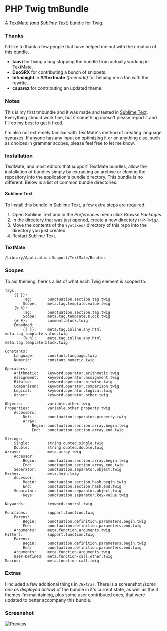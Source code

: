 # PHP Twig tmBundle

A [TextMate][textmate] _(and [Sublime Text][sublime])_ bundle for [Twig][twig].


### Thanks

I'd like to thank a few people that have helped me out with the creation of this bundle.

* __taavi__ for fixing a bug stopping the bundle from actually working in TextMate.
* __DuoSRX__ for contributing a bunch of snippets.
* __Infininight__ in __##textmate__ _(freenode)_ for helping me a ton with the rewrite.
* __csuarez__ for contributing an updated theme.


### Notes

This is my first tmbundle and it was made and tested in [Sublime Text][sublime]. Everything should work fine, but if something doesn't please report it and I'll do my best to get it fixed.

I'm also not extremely familiar with TextMate's method of creating language syntaxes. If anyone has any input on optimizing it or on anything else, such as choices in grammar scopes, please feel free to let me know.


### Installation

TextMate, and most editors that support TextMate bundles, allow the installation of bundles simply by extracting an archive or cloning the repository into the application's bundle directory. This bundle is no different. Below is a list of common bundle directories.


#### Sublime Text

To install this bundle in Sublime Text, a few extra steps are required.

1. Open Sublime Text and in the _Preferences_ menu click _Browse Packages_.
2. In the directory that was just opened, create a new directory `PHP-Twig/`.
3. Move the contents of the `Syntaxes/` directory of this repo into the directory you just created.
4. Restart Sublime Text.

#### TextMate

    /Library/Application Support/TextMate/Bundles


### Scopes

To aid theming, here's a list of what each Twig element is scoped to.

    Tags:
        {{ }}:
            Tag:       punctuation.section.tag.twig
            Scope:     meta.tag.template.value.twig
        {% %}:
            Tag:       punctuation.section.tag.twig
            Scope:     meta.tag.template.block.twig
        {# #}:         comment.block.twig
        Embedded:
            {{ }}:     meta.tag.inline.any.html meta.tag.template.value.twig
            {% %}:     meta.tag.inline.any.html meta.tag.template.block.twig
            
    Constants:
        Language:      constant.language.twig
        Numeric:       constant.numeric.twig
        
    Operators:
        Arithmetic:    keyword.operator.arithmetic.twig
        Assignment:    keyword.operator.assignment.twig
        Bitwise:       keyword.operator.bitwise.twig
        Comparison:    keyword.operator.comparison.twig
        Logical:       keyword.operator.logical.twig
        Other:         keyword.operator.other.twig
        
    Objects:           variable.other.twig
    Properties:        variable.other.property.twig
        Accessors:
            Dot:       punctuation.separator.property.twig
            Array:
                Begin: punctuation.section.array.begin.twig
                End:   punctuation.section.array.end.twig
                
    Strings:
        Single:        string.quoted.single.twig
        Double:        string.quoted.double.twig
    Arrays:            meta.array.twig
        Accessor:
            Begin:     punctuation.section.array.begin.twig
            End:       punctuation.section.array.end.twig
        Separator:     punctuation.separator.object.twig
    Hashes:            meta.hash.twig
        Accessor:
            Begin:     punctuation.section.hash.begin.twig
            End:       punctuation.section.hash.end.twig
        Separator:     punctuation.separator.object.twig
            Keys:      punctuation.separator.key-value.twig
            
    Keywords:          keyword.control.twig
    
    Functions:         support.function.twig
        Parens:
            Begin:     punctuation.definition.parameters.begin.twig
            End:       punctuation.definition.parameters.end.twig
        Arguments:     meta.function.arguments.twig
    Filters:           support.function.twig
        Parens:
            Begin:     punctuation.definition.parameters.begin.twig
            End:       punctuation.definition.parameters.end.twig
        Arguments:     meta.function.arguments.twig
        User-Defined:  meta.function-call.other.twig
    Macros:            meta.function-call.twig


### Extras

I included a few additional things in `/Extras`. There is a screenshot _(same one as displayed below)_ of the bundle in it's current state, as well as the 3 themes I'm maintaining, plus some user contributed ones, that were updated to better accompany this bundle.


### Screenshot
[![Preview][preview-thumb]][preview]


[sublime]: http://www.sublimetext.com/
[textmate]: http://macromates.com/
[twig]: http://www.twig-project.org/
[preview]: https://github.com/Anomareh/PHP-Twig.tmbundle/raw/master/Extras/Preview/preview.png

[preview-thumb]: https://github.com/Anomareh/PHP-Twig.tmbundle/raw/master/Extras/Preview/preview-thumb.png
